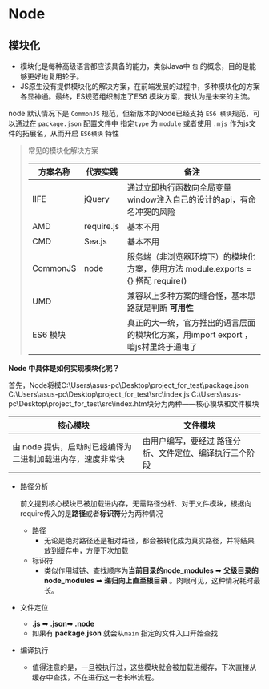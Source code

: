 # Node


## 模块化

- 模块化是每种高级语言都应该具备的能力，类似Java中 `包` 的概念，目的是能够更好地复用轮子。
- JS原生没有提供模块化的解决方案，在前端发展的过程中，多种模块化的方案各显神通。最终，ES规范组织制定了ES6 模块方案，我认为是未来的主流。

node 默认情况下是 `CommonJS` 规范，但新版本的Node已经支持 `ES6 模块`规范，可以通过在 `package.json` 配置文件中 指定`type` 为 `module` 或者使用 `.mjs` 作为js文件的拓展名，从而开启 `ES6模块` 特性

>常见的模块化解决方案
>
>| 方案名称 | 代表实践   | 备注                                                         |
>| -------- | ---------- | ------------------------------------------------------------ |
>| IIFE     | jQuery     | 通过立即执行函数向全局变量window注入自己的设计的api，有命名冲突的风险 |
>| AMD      | require.js | 基本不用                                                     |
>| CMD      | Sea.js     | 基本不用                                                     |
>| CommonJS | node       | 服务端（非浏览器环境下）的模块化方案，使用方法 module.exports = {} 搭配 require() |
>| UMD      |            | 兼容以上多种方案的缝合怪，基本思路就是判断 **可用性**        |
>| ES6 模块 |            | 真正的大一统，官方推出的语言层面的模块化方案，用import export ，咱js村里终于通电了 |

**Node 中具体是如何实现模块化呢？**

首先，Node将模C:\Users\asus-pc\Desktop\project_for_test\package.json C:\Users\asus-pc\Desktop\project_for_test\src\index.js C:\Users\asus-pc\Desktop\project_for_test\src\index.htm块分为两种——核心模块和文件模块

| 核心模块                                                   | 文件模块                                                |
| ---------------------------------------------------------- | ------------------------------------------------------- |
| 由 node 提供，启动时已经编译为二进制加载进内存，速度非常快 | 由用户编写，要经过 路径分析、文件定位、编译执行三个阶段 |

- 路径分析

  前文提到核心模块已被加载进内存，无需路径分析、对于文件模块，根据向require传入的是**路径**或者**标识符**分为两种情况

  - 路径
    - 无论是绝对路径还是相对路径，都会被转化成为真实路径，并将结果放到缓存中，方便下次加载
  - 标识符
    - 类似作用域链、查找顺序为**当前目录的node_modules** ➡ **父级目录的node_modules** ➡ **递归向上直至根目录** 。肉眼可见，这种情况耗时最长。

- 文件定位

  - **.js** ➡  **.json**➡ **.node**
  - 如果有 **package.json** 就会从`main` 指定的文件入口开始查找

- 编译执行

  - 值得注意的是，一旦被执行过，这些模块就会被加载进缓存，下次直接从缓存中查找，不在进行这一老长串流程。

